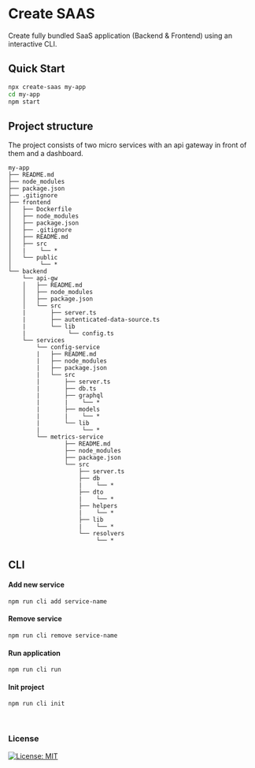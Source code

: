 # Create SAAS

Create fully bundled SaaS application (Backend & Frontend) using an interactive CLI.

## Quick Start

```sh
npx create-saas my-app
cd my-app
npm start
```

## Project structure

The project consists of two micro services with an api gateway in front of them and a dashboard.


```
my-app
├── README.md
├── node_modules
├── package.json
├── .gitignore
├── frontend
│   ├── Dockerfile
│   ├── node_modules
│   ├── package.json
│   ├── .gitignore
│   ├── README.md
│   ├── src
│   |    └── *
│   └── public
│        └── *
└── backend
    └── api-gw
    │   ├── README.md
    │   ├── node_modules
    │   ├── package.json
    │   └── src
    |       ├── server.ts
    |       ├── autenticated-data-source.ts
    |       └── lib
    |            └── config.ts
    └── services
        └── config-service
        |   ├── README.md
        |   ├── node_modules
        |   ├── package.json
        |   └── src
        |       ├── server.ts
        |       ├── db.ts
        |       ├── graphql
        |       |    └── *
        |       ├── models
        |       |    └── *
        |       └── lib
        |            └── *
        └── metrics-service
                ├── README.md
                ├── node_modules
                ├── package.json
                └── src
                    ├── server.ts
                    ├── db
                    |    └── *
                    ├── dto
                    |    └── *
                    ├── helpers
                    |    └── *
                    ├── lib
                    |    └── *
                    └── resolvers
                         └── *

```

## CLI

#### Add new service

`npm run cli add service-name`

#### Remove service

`npm run cli remove service-name`

#### Run application

`npm run cli run`

#### Init project

`npm run cli init`

<br/>

### License
[![License: MIT](https://img.shields.io/badge/License-MIT-blue.svg)](https://opensource.org/licenses/MIT)
